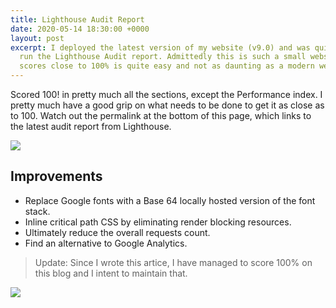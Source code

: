 ```yaml
---
title: Lighthouse Audit Report
date: 2020-05-14 18:30:00 +0000
layout: post
excerpt: I deployed the latest version of my website (v9.0) and was quite keen to
  run the Lighthouse Audit report. Admittedly this is such a small website that getting
  scores close to 100% is quite easy and not as daunting as a modern web app.
---
```


Scored 100! in pretty much all the sections, except the Performance index. I pretty much have a good grip on what needs to be done to get it as close as to 100. Watch out the permalink at the bottom of this page, which links to the latest audit report from Lighthouse.

![](https://res.cloudinary.com/dw9fem4ki/image/upload/v1589702606/Capture_xplsdy.png)

## Improvements

* Replace Google fonts with a Base 64 locally hosted version of the font stack.
* Inline critical path CSS by eliminating render blocking resources.
* Ultimately reduce the overall requests count.
* Find an alternative to Google Analytics.

> Update: Since I wrote this artice, I have managed to score 100% on this blog and I intent to maintain that.

![](https://res.cloudinary.com/dw9fem4ki/image/upload/v1590140275/Capture_dmahpr.png)